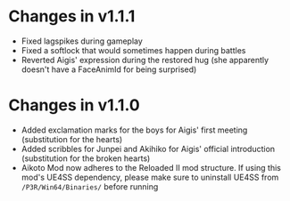 # Changes in v1.1.1
- Fixed lagspikes during gameplay
- Fixed a softlock that would sometimes happen during battles
- Reverted Aigis' expression during the restored hug (she apparently doesn't have a FaceAnimId for being surprised)

# Changes in v1.1.0
- Added exclamation marks for the boys for Aigis' first meeting (substitution for the hearts)
- Added scribbles for Junpei and Akihiko for Aigis' official introduction (substitution for the broken hearts)
- Aikoto Mod now adheres to the Reloaded II mod structure. If using this mod's UE4SS dependency, please make sure to uninstall UE4SS from `/P3R/Win64/Binaries/` before running